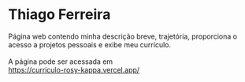 # Thiago Ferreira

Página web contendo minha descrição breve, trajetória, proporciona o acesso a projetos 
pessoais e exibe meu currículo.<br>
<br>
A página pode ser acessada em <br>
https://curriculo-rosy-kappa.vercel.app/
